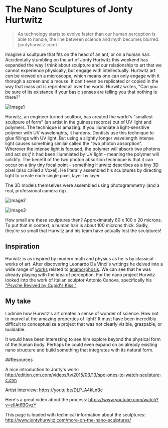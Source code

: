 The Nano Sculptures of Jonty Hurtwitz
=======

>As technology starts to evolve faster than our human perception is able to handle, the line between science and myth becomes blurred. (jontyhurwitz.com)

Imagine a scultpure that fits on the head of an ant, or on a human hair. Accidentally stumbling on the art of Jonty Hurtwitz this weekend has expanded the way I think about sculpture and our relationship to art that we cannot experience physically, but engage with intellectually. Hurtwitz art *can* be viewed on a microscope, which means one can only engage with it thorugh a screen and a mouse. It can't even be replicated or copied in the way that mass art is reprinted all over the world. Hurwitz writes, "Can you be sure of its existance if your basic senses are telling you that nothing is there?"

![Image1](http://static1.squarespace.com/static/541afcd4e4b09246971aad4b/543cc633e4b0c8a2c78094fb/54629d51e4b06e0eecaba94a/1415748955911/Trust-needle-full-heavenly-01.jpg)

Hurwitz, an engineer turned scultpor, has created the world's "smallest scultpure of form" (an artist in the guiness records) out of UV light and polymers. The technique is amazing. If you illumniate a light-sensitive polymer with UV wavelenghts, it hardens. Dentists use this technique to glue fillings with UV light. But using a slightly longer wavelength intense light causes something similar called the "two photon absorption". Wherever the intense light is focused, the polymer will absorb two photons and act *as if* it had been illumniated by UV light - meaning the polymer will solidify. The benefit of the two photon absortion technique is that it can occur on a tiny tiny focal point - something Hurwitz describes as a tiny 3D pixel (also called a Voxel). He literally assembled his sculptures by directing light to create each single pixel, layer by layer. 

The 3D models themselves were assembled using photogrammetry (and a real, professional camera rig).

![Image2](http://static1.squarespace.com/static/541afcd4e4b09246971aad4b/542eb247e4b0030abb76a7ac/54629da5e4b06e0eecabaab6/1415749033877/Cupid-ant-heavenly-01.jpg)

![Image3](http://thecreatorsproject-images.vice.com/content-images/contentimage/no-slug/5792d5ac29f56c8570067d703d2e4d0d.jpg)

How small are these sculptures then? Approximately 80 x 100 x 20 microns. To put that in context, a human hair is about 100 microns thick. Sadly, they're so small that Hurwitz and his team have actually lost the sculptures!

## Inspiration

Hurwitz is as inspired by modern math and physics as he is by classical works of art. After discovering Leonardo Da Vinci's writings he delved into a wide range of [works](http://www.jontyhurwitz.com/anamorphosis) related to [anamorphosis](https://en.wikipedia.org/wiki/Anamorphosis). We can see that he was already playing with the idea of perception. For the nano project Hurwitz looked into the work of Italian sculptor Antonio Canova, specifically his ["Psyche Revived by Cupid's Kiss."](http://musee.louvre.fr/oal/psyche/psyche_acc_en.html)

## My take 

I admire how Hurwitz's art creates a sense of wonder of science. How not to marvel at the amazing properties of light? It must have been incredibly difficult to conceptualize a project that was not clearly visible, graspable, or buildable. 

It would have been interesting to see him explore beyond the physical form of the human body. Perhaps he could even expand on an already existing nano structure and build something that integrates with its natural form.

##Resources

A nice introduction to Jonty's work: <http://edition.cnn.com/videos/tv/2015/03/13/spc-ones-to-watch-sculpture-c.cnn>

Artist interview: <https://youtu.be/DLP_A4kLnBc>

Here's a great video about the process: <https://www.youtube.com/watch?v=elIAt6BGvzY>

This page is loaded with technical information about the sculptures: <http://www.jontyhurwitz.com/more-on-the-nano-sculptures/>